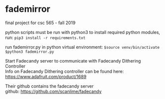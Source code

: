 # fademirror
final project for csc 565 - fall 2019

python scripts must be run with python3
to install required python modules, run: 
`pip3 install -r requirements.txt`


run fademirror.py in python virtual environment:
`$source venv/bin/activate`
`$python3 fademirror.py`


Start Fadecandy server to communicate with Fadecandy Dithering Controller   
Info on Fadecandy Dithering controller can be found here:   
https://www.adafruit.com/product/1689   

Their github contains the fadecandy server   
github: https://github.com/scanlime/fadecandy
